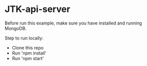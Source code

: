 # JTK-api-server

Before run this example, make sure you have installed and running MongoDB.

Step to run locally:

* Clone this repo
* Run 'npm install'
* Run 'npm start'

